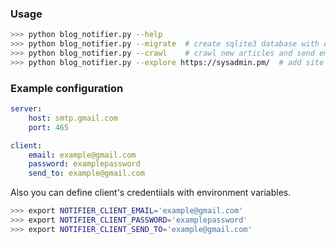 ### Usage

```bash
>>> python blog_notifier.py --help
>>> python blog_notifier.py --migrate  # create sqlite3 database with empty tables
>>> python blog_notifier.py --crawl    # crawl new articles and send email to client
>>> python blog_notifier.py --explore https://sysadmin.pm/  # add site to watchlist
```

### Example configuration

```yaml
server:
    host: smtp.gmail.com
    port: 465

client:
    email: example@gmail.com
    password: examplepassword
    send_to: example@gmail.com
```

Also you can define client's credentiials with environment variables.

```bash
>>> export NOTIFIER_CLIENT_EMAIL='example@gmail.com'
>>> export NOTIFIER_CLIENT_PASSWORD='examplepassword'
>>> export NOTIFIER_CLIENT_SEND_TO='example@gmail.com'
```
